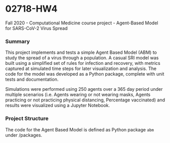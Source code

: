 # 02718-HW4
Fall 2020 - Computational Medicine course project - Agent-Based Model for SARS-CoV-2 Virus Spread

### Summary

This project implements and tests a simple Agent Based Model (ABM) to study the spread of a virus through a population. A casual SRI model was built using a simplified set of rules for infection and recovery, with metrics captured at simulated time steps for later visualization and analysis. The code for the model was developed as a Python package, complete with unit tests and documentation.

Simulations were performed using 250 agents over a 365 day period under multiple scenarios (i.e. Agents wearing or not wearing masks, Agents practicing or not practicing physical distancing, Percentage vaccinated) and results were visualized using a Jupyter Notebook.



### Project Structure
The code for the Agent Based Model is defined as Python package `abm` under /packages.
